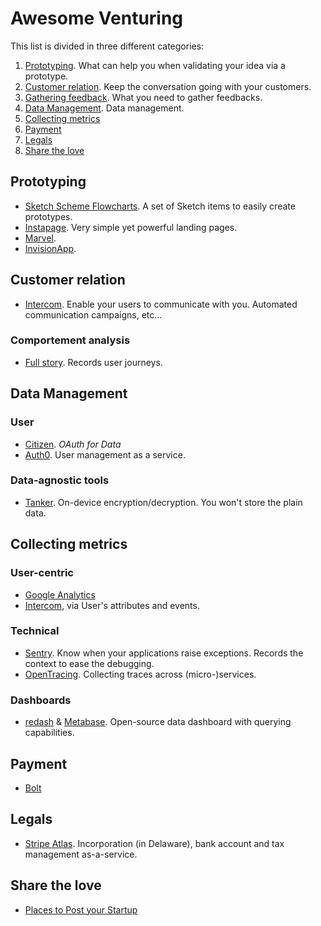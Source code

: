 # Awesome Venturing

This list is divided in three different categories:
1. [Prototyping](#prototyping). What can help you when validating your idea via a prototype.
1. [Customer relation](#customer-relation). Keep the conversation going with your customers.
1. [Gathering feedback](#gathering-feedback). What you need to gather feedbacks.
1. [Data Management](#data-management). Data management. 
1. [Collecting metrics](#collecting-metrics)
1. [Payment](#payment)
1. [Legals](#legals)
1. [Share the love](#share-the-love)

## Prototyping

- [Sketch Scheme Flowcharts](http://scheme.kkuistore.com). A set of Sketch items to easily create prototypes.
- [Instapage](https://instapage.com). Very simple yet powerful landing pages.
- [Marvel](https://marvelapp.com/).
- [InvisionApp](https://www.invisionapp.com/).

## Customer relation

- [Intercom](https://intercom.com). Enable your users to communicate with you. Automated communication campaigns, etc...

### Comportement analysis

- [Full story](https://www.fullstory.com/). Records user journeys.

## Data Management

### User

- [Citizen](https://www.citizen.is/). _OAuth for Data_
- [Auth0](https://auth0.com). User management as a service.

### Data-agnostic tools

- [Tanker](https://tanker.io). On-device encryption/decryption. You won't store the plain data.

## Collecting metrics

### User-centric

- [Google Analytics](https://analytics.google.com)
- [Intercom](https://intercom.com), via User's attributes and events.

### Technical

- [Sentry](https://sentry.io). Know when your applications raise exceptions. Records the context to ease the debugging.
- [OpenTracing](http://opentracing.io/). Collecting traces across (micro-)services.

### Dashboards

- [redash](https://redash.io/) & [Metabase](https://metabase.io). Open-source data dashboard with querying capabilities.

## Payment

- [Bolt](https://bolt.com/)

## Legals

- [Stripe Atlas](https://stripe.com/atlas). Incorporation (in Delaware), bank account and tax management as-a-service.

## Share the love

- [Places to Post your Startup](https://github.com/mmccaff/PlacesToPostYourStartup)

